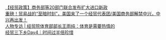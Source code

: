   
[【经贸政策】商务部等20部门联合发布扩大进口新政](http://www.dianyue.me/archives/560/k3osizvyc1fz129n/)  
[重磅！贸易战的“至暗时刻”，美国来了一个经贸代表团/美国商务部解禁中兴，中兴再出发！](http://www.dianyue.me/archives/168/6s9bbl4rvtyqal9e/)  
[人物专访 | 经贸院体育部部长王雨纯：体育是需要热情的](http://www.dianyue.me/archives/276/h8v9h0qyc0afkgd7/)  
[经贸三下乡Day4｜时间过半倍珍惜](http://www.dianyue.me/archives/555/wff3461u17za1yp7/)